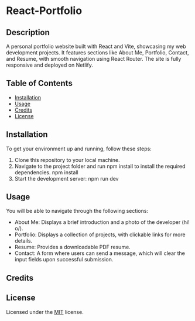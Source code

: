 # React-Portfolio

## Description

A personal portfolio website built with React and Vite, showcasing my web development projects. It features sections like About Me, Portfolio, Contact, and Resume, with smooth navigation using React Router. The site is fully responsive and deployed on Netlify.


## Table of Contents

- [Installation](#installation)
- [Usage](#usage)
- [Credits](#credits)
- [License](#license)

## Installation

To get your environment up and running, follow these steps:

1. Clone this repository to your local machine.
2. Navigate to the project folder and run npm install to install the required dependencies.
npm install
3. Start the development server: npm run dev


## Usage

 You will be able to navigate through the following sections:

- About Me: Displays a brief introduction and a photo of the developer (hi! o/).
- Portfolio: Displays a collection of projects, with clickable links for more details.
- Resume: Provides a downloadable PDF resume.
- Contact: A form where users can send a message, which will clear the input fields upon successful submission.

## Credits

## License

Licensed under the [MIT](https://opensource.org/licenses/MIT) license.
